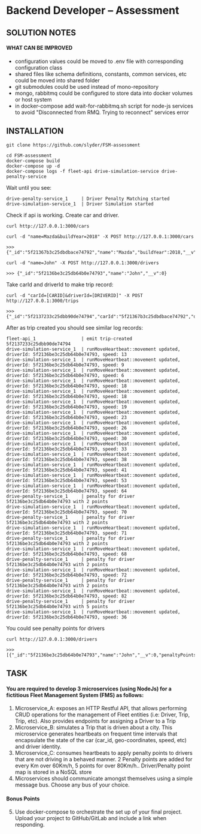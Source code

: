 # Backend Developer – Assessment

## SOLUTION NOTES

#### WHAT CAN BE IMPROVED

- configuration values could be moved to .env file with corresponding
configuration class
- shared files like schema definitions, constants, common services, etc could be moved into shared folder
- git submodules could be used instead of mono-repository
- mongo, rabbitmq could be configured to store data into docker volumes or host system
- in docker-compose add wait-for-rabbitmq.sh script for node-js services to avoid "Disconnected from RMQ. Trying to reconnect" services error 

## INSTALLATION

```
git clone https://github.com/slyder/FSM-assessment

cd FSM-assessment
docker-compose build
docker-compose up -d
docker-compose logs -f fleet-api drive-simulation-service drive-penalty-service
```

Wait until you see:
```
drive-penalty-service_1     | Driver Penalty Matching started
drive-simulation-service_1  | Driver Simulation started
```

Check if api is working. Create car and driver.
```
curl http://127.0.0.1:3000/cars

curl -d "name=Mazda&buildYear=2018" -X POST http://127.0.0.1:3000/cars

>>> {"_id":"5f21367b3c25dbdbace74792","name":"Mazda","buildYear":2018,"__v":0}

curl -d "name=John" -X POST http://127.0.0.1:3000/drivers

>>> {"_id":"5f2136be3c25db64b0e74793","name":"John","__v":0}

```

Take carId and driverId to make trip record:
```
curl -d "carId=[CARID]&driverId=[DRIVERID]" -X POST http://127.0.0.1:3000/trips

>>> {"_id":"5f2137233c25dbb90de74794","carId":"5f21367b3c25dbdbace74792","driverId":"5f2136be3c25db64b0e74793","__v":0}
```


After as trip created you should see similar log records:
```
fleet-api_1                 | emit trip-created 5f2137233c25dbb90de74794
drive-simulation-service_1  | runMoveHeartbeat::movement updated, driverId: 5f2136be3c25db64b0e74793, speed: 13
drive-simulation-service_1  | runMoveHeartbeat::movement updated, driverId: 5f2136be3c25db64b0e74793, speed: 9
drive-simulation-service_1  | runMoveHeartbeat::movement updated, driverId: 5f2136be3c25db64b0e74793, speed: 6
drive-simulation-service_1  | runMoveHeartbeat::movement updated, driverId: 5f2136be3c25db64b0e74793, speed: 18
drive-simulation-service_1  | runMoveHeartbeat::movement updated, driverId: 5f2136be3c25db64b0e74793, speed: 18
drive-simulation-service_1  | runMoveHeartbeat::movement updated, driverId: 5f2136be3c25db64b0e74793, speed: 19
drive-simulation-service_1  | runMoveHeartbeat::movement updated, driverId: 5f2136be3c25db64b0e74793, speed: 23
drive-simulation-service_1  | runMoveHeartbeat::movement updated, driverId: 5f2136be3c25db64b0e74793, speed: 26
drive-simulation-service_1  | runMoveHeartbeat::movement updated, driverId: 5f2136be3c25db64b0e74793, speed: 30
drive-simulation-service_1  | runMoveHeartbeat::movement updated, driverId: 5f2136be3c25db64b0e74793, speed: 33
drive-simulation-service_1  | runMoveHeartbeat::movement updated, driverId: 5f2136be3c25db64b0e74793, speed: 38
drive-simulation-service_1  | runMoveHeartbeat::movement updated, driverId: 5f2136be3c25db64b0e74793, speed: 41
drive-simulation-service_1  | runMoveHeartbeat::movement updated, driverId: 5f2136be3c25db64b0e74793, speed: 53
drive-simulation-service_1  | runMoveHeartbeat::movement updated, driverId: 5f2136be3c25db64b0e74793, speed: 64
drive-penalty-service_1     | penalty for driver 5f2136be3c25db64b0e74793 with 2 points
drive-simulation-service_1  | runMoveHeartbeat::movement updated, driverId: 5f2136be3c25db64b0e74793, speed: 70
drive-penalty-service_1     | penalty for driver 5f2136be3c25db64b0e74793 with 2 points
drive-simulation-service_1  | runMoveHeartbeat::movement updated, driverId: 5f2136be3c25db64b0e74793, speed: 71
drive-penalty-service_1     | penalty for driver 5f2136be3c25db64b0e74793 with 2 points
drive-simulation-service_1  | runMoveHeartbeat::movement updated, driverId: 5f2136be3c25db64b0e74793, speed: 68
drive-penalty-service_1     | penalty for driver 5f2136be3c25db64b0e74793 with 2 points
drive-simulation-service_1  | runMoveHeartbeat::movement updated, driverId: 5f2136be3c25db64b0e74793, speed: 72
drive-penalty-service_1     | penalty for driver 5f2136be3c25db64b0e74793 with 2 points
drive-simulation-service_1  | runMoveHeartbeat::movement updated, driverId: 5f2136be3c25db64b0e74793, speed: 82
drive-penalty-service_1     | penalty for driver 5f2136be3c25db64b0e74793 with 5 points
drive-simulation-service_1  | runMoveHeartbeat::movement updated, driverId: 5f2136be3c25db64b0e74793, speed: 36
```

You could see penalty points for drivers 
```
curl http://127.0.0.1:3000/drivers

>>> [{"_id":"5f2136be3c25db64b0e74793","name":"John","__v":0,"penaltyPoints":115}]
```


## TASK

#### You are required to develop 3 microservices (using NodeJs) for a fictitious Fleet Management System (FMS) as follows:
1. Microservice_A: exposes an HTTP Restful API, that allows performing CRUD operations for the management of Fleet entities (i.e: Driver, Trip, Trip, etc). Also provides endpoints for assigning a Driver to a Trip
2. Microservice_B: simulates a Trip that is driven about a city. This microservice generates heartbeats on frequent time intervals that encapsulate the state of the car (car_id, geo-coordinates, speed, etc) and driver identity.
3. Microservice_C: consumes heartbeats to apply penalty points to drivers that are not driving in a behaved manner. 2 Penalty points are added for every Km over 60Km/h, 5 points for over 80Km/h.. Driver/Penalty point map is stored in a NoSQL store
4. Microservices should communicate amongst themselves using a simple message bus. Choose any bus of your choice.

#### Bonus Points
5. Use docker-compose to orchestrate the set up of your final project. Upload your project to GitHub/GitLab and include a link when responding.
